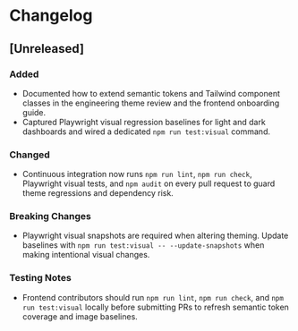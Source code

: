 # Changelog

## [Unreleased]
### Added
- Documented how to extend semantic tokens and Tailwind component classes in the engineering theme review and the frontend onboarding guide.
- Captured Playwright visual regression baselines for light and dark dashboards and wired a dedicated `npm run test:visual` command.

### Changed
- Continuous integration now runs `npm run lint`, `npm run check`, Playwright visual tests, and `npm audit` on every pull request to guard theme regressions and dependency risk.

### Breaking Changes
- Playwright visual snapshots are required when altering theming. Update baselines with `npm run test:visual -- --update-snapshots` when making intentional visual changes.

### Testing Notes
- Frontend contributors should run `npm run lint`, `npm run check`, and `npm run test:visual` locally before submitting PRs to refresh semantic token coverage and image baselines.
